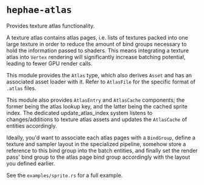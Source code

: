 # `hephae-atlas`

Provides texture atlas functionality.

A texture atlas contains atlas pages, i.e. lists of textures packed into one large texture in order to reduce the amount
of bind groups necessary to hold the information passed to shaders. This means integrating a texture atlas into `Vertex`
rendering will significantly increase batching potential, leading to fewer GPU render calls.

This module provides the `Atlas` type, which also derives `Asset` and has an associated asset loader with it.
Refer to `AtlasFile` for the specific format of `.atlas` files.

This module also provides `AtlasEntry` and `AtlasCache` components; the former being the atlas lookup key, and the
latter being the cached sprite index. The dedicated update_atlas_index system listens to changes/additions to texture
atlas assets and updates the `AtlasCache` of entities accordingly.

Ideally, you'd want to associate each atlas pages with a `BindGroup`, define a texture and sampler layout in the
specialized pipeline, somehow store a reference to this bind group into the batch entities, and finally set the render
pass' bind group to the atlas page bind group accordingly with the layout you defined earlier.

See the `examples/sprite.rs` for a full example.
